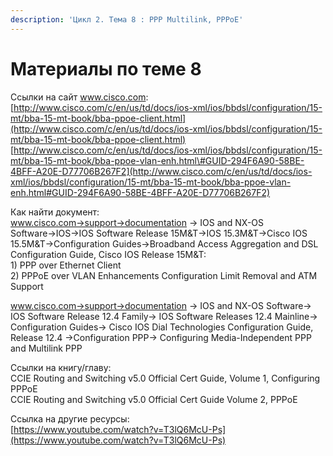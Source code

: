 ```yaml
---
description: 'Цикл 2. Тема 8 : PPP Multilink, PPPoE'
---
```


# Материалы по теме 8

Ссылки на сайт www.cisco.com:  
[http://www.cisco.com/c/en/us/td/docs/ios-xml/ios/bbdsl/configuration/15-mt/bba-15-mt-book/bba-ppoe-client.html](http://www.cisco.com/c/en/us/td/docs/ios-xml/ios/bbdsl/configuration/15-mt/bba-15-mt-book/bba-ppoe-client.html)  
[http://www.cisco.com/c/en/us/td/docs/ios-xml/ios/bbdsl/configuration/15-mt/bba-15-mt-book/bba-ppoe-vlan-enh.html\#GUID-294F6A90-58BE-4BFF-A20E-D77706B267F2](http://www.cisco.com/c/en/us/td/docs/ios-xml/ios/bbdsl/configuration/15-mt/bba-15-mt-book/bba-ppoe-vlan-enh.html#GUID-294F6A90-58BE-4BFF-A20E-D77706B267F2)

Как найти документ:  
www.cisco.com→support→documentation → IOS and NX-OS Software→IOS→IOS Software Release 15M&T→IOS 15.3M&T→Cisco IOS 15.5M&T→Configuration Guides→Broadband Access Aggregation and DSL Configuration Guide, Cisco IOS Release 15M&T:  
1\) PPP over Ethernet Client  
2\) PPPoE over VLAN Enhancements Configuration Limit Removal and ATM Support

www.cisco.com→support→documentation → IOS and NX-OS Software→ IOS Software Release 12.4 Family→ IOS Software Releases 12.4 Mainline→ Configuration Guides→ Cisco IOS Dial Technologies Configuration Guide, Release 12.4 →Configuration PPP→ Configuring Media-Independent PPP and Multilink PPP

Ссылки на книгу/главу:  
CCIE Routing and Switching v5.0 Official Cert Guide, Volume 1, Configuring PPPoE  
CCIE Routing and Switching v5.0 Official Cert Guide Volume 2, PPPoE

Ссылка на другие ресурсы:  
[https://www.youtube.com/watch?v=T3lQ6McU-Ps](https://www.youtube.com/watch?v=T3lQ6McU-Ps)

